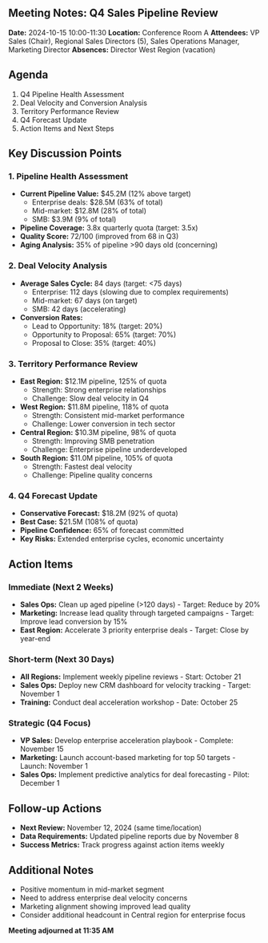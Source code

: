## Meeting Notes: Q4 Sales Pipeline Review

**Date:** 2024-10-15 10:00-11:30
**Location:** Conference Room A
**Attendees:** VP Sales (Chair), Regional Sales Directors (5), Sales Operations Manager, Marketing Director
**Absences:** Director West Region (vacation)

## Agenda
1. Q4 Pipeline Health Assessment
2. Deal Velocity and Conversion Analysis
3. Territory Performance Review
4. Q4 Forecast Update
5. Action Items and Next Steps

## Key Discussion Points

### 1. Pipeline Health Assessment
- **Current Pipeline Value:** $45.2M (12% above target)
  - Enterprise deals: $28.5M (63% of total)
  - Mid-market: $12.8M (28% of total)
  - SMB: $3.9M (9% of total)
- **Pipeline Coverage:** 3.8x quarterly quota (target: 3.5x)
- **Quality Score:** 72/100 (improved from 68 in Q3)
- **Aging Analysis:** 35% of pipeline >90 days old (concerning)

### 2. Deal Velocity Analysis
- **Average Sales Cycle:** 84 days (target: <75 days)
  - Enterprise: 112 days (slowing due to complex requirements)
  - Mid-market: 67 days (on target)
  - SMB: 42 days (accelerating)
- **Conversion Rates:**
  - Lead to Opportunity: 18% (target: 20%)
  - Opportunity to Proposal: 65% (target: 70%)
  - Proposal to Close: 35% (target: 40%)

### 3. Territory Performance Review
- **East Region:** $12.1M pipeline, 125% of quota
  - Strength: Strong enterprise relationships
  - Challenge: Slow deal velocity in Q4
- **West Region:** $11.8M pipeline, 118% of quota
  - Strength: Consistent mid-market performance
  - Challenge: Lower conversion in tech sector
- **Central Region:** $10.3M pipeline, 98% of quota
  - Strength: Improving SMB penetration
  - Challenge: Enterprise pipeline underdeveloped
- **South Region:** $11.0M pipeline, 105% of quota
  - Strength: Fastest deal velocity
  - Challenge: Pipeline quality concerns

### 4. Q4 Forecast Update
- **Conservative Forecast:** $18.2M (92% of quota)
- **Best Case:** $21.5M (108% of quota)
- **Pipeline Confidence:** 65% of forecast committed
- **Key Risks:** Extended enterprise cycles, economic uncertainty

## Action Items

### Immediate (Next 2 Weeks)
- **Sales Ops:** Clean up aged pipeline (>120 days) - Target: Reduce by 20%
- **Marketing:** Increase lead quality through targeted campaigns - Target: Improve lead conversion by 15%
- **East Region:** Accelerate 3 priority enterprise deals - Target: Close by year-end

### Short-term (Next 30 Days)
- **All Regions:** Implement weekly pipeline reviews - Start: October 21
- **Sales Ops:** Deploy new CRM dashboard for velocity tracking - Target: November 1
- **Training:** Conduct deal acceleration workshop - Date: October 25

### Strategic (Q4 Focus)
- **VP Sales:** Develop enterprise acceleration playbook - Complete: November 15
- **Marketing:** Launch account-based marketing for top 50 targets - Launch: November 1
- **Sales Ops:** Implement predictive analytics for deal forecasting - Pilot: December 1

## Follow-up Actions
- **Next Review:** November 12, 2024 (same time/location)
- **Data Requirements:** Updated pipeline reports due by November 8
- **Success Metrics:** Track progress against action items weekly

## Additional Notes
- Positive momentum in mid-market segment
- Need to address enterprise deal velocity concerns
- Marketing alignment showing improved lead quality
- Consider additional headcount in Central region for enterprise focus

**Meeting adjourned at 11:35 AM**